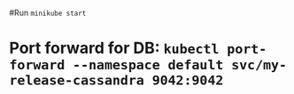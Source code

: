 #Run `minikube start`
# Port forward for DB: `kubectl port-forward --namespace default svc/my-release-cassandra 9042:9042`
